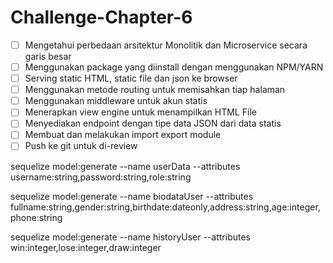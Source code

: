 # Challenge-Chapter-6

- [ ] Mengetahui perbedaan arsitektur Monolitik dan Microservice secara garis besar
- [ ] Menggunakan package yang diinstall dengan menggunakan NPM/YARN
- [ ] Serving static HTML, static file dan json ke browser
- [ ] Menggunakan metode routing untuk memisahkan tiap halaman
- [ ] Menggunakan middleware untuk akun statis
- [ ] Menerapkan view engine untuk menampilkan HTML File
- [ ] Menyediakan endpoint dengan tipe data JSON dari data statis
- [ ] Membuat dan melakukan import export module
- [ ] Push ke git untuk di-review

sequelize model:generate --name userData --attributes username:string,password:string,role:string

sequelize model:generate --name biodataUser --attributes fullname:string,gender:string,birthdate:dateonly,address:string,age:integer,phone:string

sequelize model:generate --name historyUser --attributes win:integer,lose:integer,draw:integer